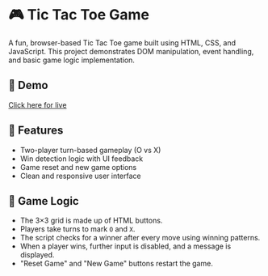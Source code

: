 # 🎮 Tic Tac Toe Game

A fun, browser-based Tic Tac Toe game built using HTML, CSS, and JavaScript. This project demonstrates DOM manipulation, event handling, and basic game logic implementation.

## 📸 Demo

[Click here for live]( https://shivanib9.github.io/Tic-Tac-Toe/)

## 🚀 Features

- Two-player turn-based gameplay (O vs X)
- Win detection logic with UI feedback
- Game reset and new game options
- Clean and responsive user interface

## 🧠 Game Logic

- The 3×3 grid is made up of HTML buttons.
- Players take turns to mark `O` and `X`.
- The script checks for a winner after every move using winning patterns.
- When a player wins, further input is disabled, and a message is displayed.
- "Reset Game" and "New Game" buttons restart the game.
